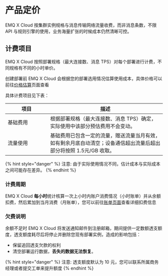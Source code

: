 # 产品定价

EMQ X Cloud 按集群实例规格与消息传输网络流量收费，而非消息条数，不限 API 与规则引擎的使用，业务海量扩张的时候成本仍然清晰可控。



## 计费项目

EMQ X Cloud 按照部署规格（最大连接数、消息 TPS）对每个部署进行计费，不同规格有不同的小时单价。

创建部署前 EMQ X Cloud 会根据您的部署选用情况估算使用成本，具体价格可以前往[价格估算](https://cloud.emqx.io/cn/calculator)页面查看


具体计费项目见下表：

| 项目     | 描述                                                         |
| -------- | ------------------------------------------------------------ |
| <div style="width: 120px"></div>基础费用 | 根据部署规格（最大连接数、消息 TPS）确定，实际使用中该部分预估费用不会变动。 |
| 流量使用 | 基础费用已包含一定的流量，赠送流量当月有效，如有剩余月底自动清空；设备通信超出流量后超出部分将按照 1.5元/GB 收取。 |


{% hint style="danger" %}
注意: 由于实际使用情况不同，估计成本与实际成本之间可能存在差异。
{% endhint %}



### 计费周期

EMQ X Cloud **每小时**统计核算一次上小时内账户消费情况（小时账单）并从余额扣费，然后累加到当月消费（月账单），您可以前往[账单页面](<https://cloud.emqx.io/console/billing/overview>)查看详细扣费信息



### 欠费说明

余额不足时 EMQ X Cloud 将发送通知邮件到注册邮箱，期间提供一定数额透支额度，透支额度耗尽后将停止并删除您现有部署实例，造成的影响包括：

- 保留追回透支欠款的权利
- 清空部署运行数据，**丢失的数据无法恢复**。

{% hint style="danger" %}
注意: 透支额度默认为 10 元，您可以联系所属商务经理或者提交工单来提升额度
{% endhint %}

<!-- ### 计费示例一 TODO 等待添加 ### 计费示例二 -->